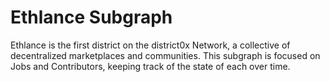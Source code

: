 # Ethlance Subgraph

Ethlance is the first district on the district0x Network, a collective of decentralized marketplaces and communities.
This subgraph is focused on Jobs and Contributors, keeping track of the state of each over time.
